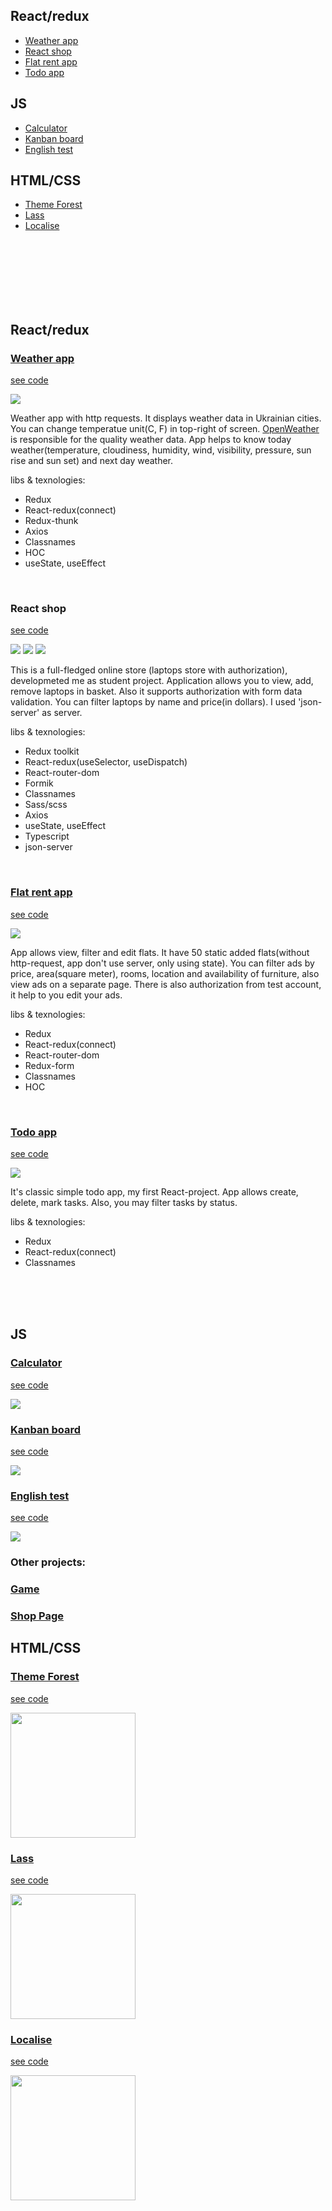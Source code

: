 <h2>React/redux</h2>
<ul>
      <li><a href="#WeatherApp">Weather app</a></li>
      <li><a href="#ReactShop">React shop</a></li>
      <li><a href="#FlatRentApp">Flat rent app</a></li>
      <li><a href="#TodoApp">Todo app</a></li>
</ul>
 
<h2>JS</h2>
<ul>
      <li><a href="#Calculator">Calculator</a></li>
      <li><a href="#KanbanBoard">Kanban board</a></li>
      <li><a href="#EnglishTest">English test</a></li>
</ul>

<h2>HTML/CSS</h2>
<ul>
      <li><a href="#ThemeForest">Theme Forest</a></li>
      <li><a href="#Lass">Lass</a></li>
      <li><a href="#Localise">Localise</a></li>
</ul>

<br><br><br><br><br><br>







<h2>React/redux</h2>


<h3 id="WeatherApp"><a href='https://danya-prohvat.github.io/weather-app'>Weather app</a></h3> 
<p><a href='https://github.com/danya-prohvat/weather-app'>see code</a></p>
<img src='https://user-images.githubusercontent.com/59499037/130082947-58fb25f0-2c52-45f1-9d67-4cc5bca67360.png'> 
<p>Weather app with http requests. It displays weather data in Ukrainian cities. You can change temperatue unit(C, F) in top-right of screen. <a href='https://openweathermap.org/'>OpenWeather</a> is responsible for the quality weather data. App helps to know today weather(temperature, cloudiness, humidity, wind, visibility, pressure, sun rise and sun set) and next day weather.</p>
<label>libs & texnologies:</label>
<ul>
<li>Redux</li>
<li>React-redux(connect)</li>
<li>Redux-thunk</li>
<li>Axios</li>
<li>Classnames</li>
<li>HOC</li>
<li>useState, useEffect</li>
</ul>
<br>

<h3 id="ReactShop"><a>React shop</a></h3> 
<p><a href='https://github.com/danya-prohvat/shop-app'>see code</a></p>
<img src='https://user-images.githubusercontent.com/59499037/132523822-2e618bef-07cb-47c9-8962-8b48de598741.png'> 
<img src='https://user-images.githubusercontent.com/59499037/132524206-92de9ebc-0f33-4a64-81e8-97248eb90e58.png'> 
<img src='https://user-images.githubusercontent.com/59499037/132523813-20ec4e8b-bf09-4115-95e2-951c6418480b.png'> 
<p>This is a full-fledged online store (laptops store with authorization), developmeted me as student project. Application allows you to view, add, remove laptops in basket. Also it supports authorization with form data validation. You can filter laptops by name and price(in dollars). I used 'json-server' as server.</p>
<label>libs & texnologies:</label>
<ul>
<li>Redux toolkit</li>
<li>React-redux(useSelector, useDispatch)</li>
<li>React-router-dom</li>
<li>Formik</li>
<li>Classnames</li>
<li>Sass/scss</li>
<li>Axios</li>
<li>useState, useEffect</li>
<li>Typescript</li>
<li>json-server</li>
</ul>
<br>

<h3 id="FlatRentApp"><a href='https://danya-prohvat.github.io/flat-rent/#/'>Flat rent app</a></h3> 
<p><a href='https://github.com/danya-prohvat/flat-rent'>see code</a></p>
<img src='https://user-images.githubusercontent.com/59499037/130086165-9154d414-8f58-4b42-ac43-65f434e9a8e3.png'> 
<p>App allows view, filter and edit flats. It have 50 static added flats(without http-request, app don't use server, only using state). You can filter ads by price, area(square meter), rooms, location and availability of furniture, also view ads on a separate page. There is also authorization from test account, it help to you edit your ads.</p>
<label>libs & texnologies:</label>
<ul>
<li>Redux</li>
<li>React-redux(connect)</li>
<li>React-router-dom</li>
<li>Redux-form</li>
<li>Classnames</li>
<li>HOC</li>
</ul>
<br>

<h3 id="TodoApp"><a href='https://danya-prohvat.github.io/todos'>Todo app</a></h3> 
<p><a href='https://github.com/danya-prohvat/todos'>see code</a></p>
<img src='https://user-images.githubusercontent.com/59499037/130082987-bcd41eeb-f9ab-43e1-852b-2fd62efb6274.png'> 
<p>It's classic simple todo app, my first React-project. App allows create, delete, mark tasks. Also, you may filter tasks by status.</p>
<label>libs & texnologies:</label>
<ul>
<li>Redux</li>
<li>React-redux(connect)</li>
<li>Classnames</li>
</ul>
<br>
<br>
<br>


<h2>JS</h2>
<h3 id="Calculator"><a href='https://danya-prohvat.github.io/MyPortfolio/CALCULATOR'>Calculator</a></h3> 
<p><a href='https://github.com/danya-prohvat/MyPortfolio/tree/main/CALCULATOR'>see code</a></p>
<img src='https://user-images.githubusercontent.com/59499037/132043349-0df60509-7eba-455c-87e5-51725b6db026.png'>
<h3 id="KanbanBoard"><a href='https://danya-prohvat.github.io/MyPortfolio/KANBAN'>Kanban board</a></h3> 
<p><a href='https://github.com/danya-prohvat/MyPortfolio/tree/main/KANBAN'>see code</a></p>
<img src='https://user-images.githubusercontent.com/59499037/132043360-30f57b9d-5a6c-4154-b3f9-f13509f4c1cd.png'>
<h3 id="Englishtest"><a href='https://danya-prohvat.github.io/English-Test/dist'>English test</a></h3> 
<p><a href='https://github.com/danya-prohvat/English-Test'>see code</a></p>
<img src='https://user-images.githubusercontent.com/59499037/132043354-b716fe0f-bbc9-40d1-9a8e-24ff57221395.png'>
<h3>Other projects:</h3>
<h3><a href='https://danya-prohvat.github.io/MyPortfolio/GAME'>Game</a></h3> 
<h3><a href='https://danya-prohvat.github.io/MyPortfolio/shopPage'>Shop Page</a></h3> 


<h2>HTML/CSS</h2>
<h3 id="ThemeForest"><a href='https://danya-prohvat.github.io/MyPortfolio/themeForest'>Theme Forest</a></h3> 
<p><a href='https://github.com/danya-prohvat/MyPortfolio/tree/main/themeForest'>see code</a></p>
<img width="200" src='https://user-images.githubusercontent.com/59499037/132040992-b99831d6-059c-4544-b3bd-c1323930a07d.png'>
<h3 id="Lass"><a href='https://danya-prohvat.github.io/MyPortfolio/Laas'>Lass</a></h3> 
<p><a href='https://github.com/danya-prohvat/MyPortfolio/tree/main/Laas'>see code</a></p>
<img width="200" src='https://user-images.githubusercontent.com/59499037/132041807-4a5ef571-cd45-450a-abd8-d66c503ab9fb.png'>
<h3 id="Localise"><a href='https://danya-prohvat.github.io/MyPortfolio/Localise'>Localise</a></h3> 
<p><a href='https://github.com/danya-prohvat/MyPortfolio/tree/main/Localise'>see code</a></p>
<img width="200" src='https://user-images.githubusercontent.com/59499037/132041849-64693141-78e5-49f3-8e19-36a7e528fc87.png'> 

